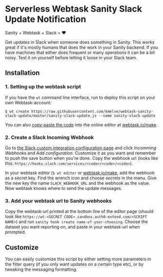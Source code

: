 # Serverless Webtask Sanity Slack Update Notification

Sanity + Webtask + Slack = :heart:

Get updates in Slack when someone does something in Sanity. This works great if it's mostly humans that does the work in your Sanity backend. If you have machines that either does frequent or many operations it can be a bit noisy. Test it on yourself before letting it loose in your Slack team.

## Installation

### 1. Setting up the webtask script

If you have the `wt` command line interface, run to deploy this script on your own Webtask-account: 

```$ wt create https://raw.githubusercontent.com/kmelve/webtask-sanity-slack-update/master/sanity-slack-update.js --name sanity-slack-update```

You can also [copy-paste the code](https://raw.githubusercontent.com/kmelve/webtask-sanity-slack-update/master/sanity-slack-update.js) into the online editor at [webtask.io/make](https://webtask.io).

### 2. Create a Slack Incoming Webhook

Go to [the Slack custom integration configuration page](https://netlifedesign.slack.com/apps/manage/custom-integrations) and click *Incomming Webhooks* and *Add configuration*. Customize it as you want and remember to push the save button when you're done. Copy the webhook url (looks like this: `https://hooks.slack.com/services/<code>/<code>/<code>`).

In your webtask editor (`$ wt editor` or [webtask.io/make](https://webtask.io/make), add the webhook as a secret key. Find the wrench icon and choose *secrets* in the menu. Give the new key the name `SLACK_WEBHOOK_URL` and the webhook as the value. Now webtask knows where to send the update messages.

### 3. Add your webtask url to Sanity webhooks

Copy the webtask-url printed at the bottom line of the editor page (should look like `https://wt-<SECRET CODE>.sandbox.auth0-extend.com/<SCRIPT NAME>`) and run `sanity hook create name-of-your-choosing`. Choose the dataset you want reporting on, and paste in your webtask-url when prompted. 

## Customize

You can easily customize this script by either setting more parameters in the filter query (if you only want updates on a certain type etc), or by tweaking the messaging formatting.
